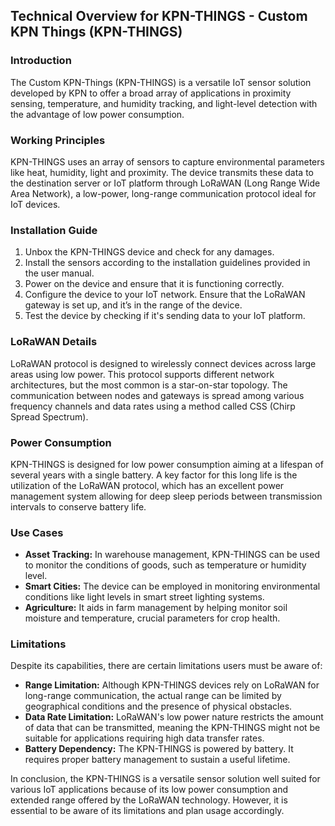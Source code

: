 ## Technical Overview for KPN-THINGS - Custom KPN Things (KPN-THINGS)

### Introduction
The Custom KPN-Things (KPN-THINGS) is a versatile IoT sensor solution developed by KPN to offer a broad array of applications in proximity sensing, temperature, and humidity tracking, and light-level detection with the advantage of low power consumption.

### Working Principles
KPN-THINGS uses an array of sensors to capture environmental parameters like heat, humidity, light and proximity. The device transmits these data to the destination server or IoT platform through LoRaWAN (Long Range Wide Area Network), a low-power, long-range communication protocol ideal for IoT devices.

### Installation Guide
1. Unbox the KPN-THINGS device and check for any damages.
2. Install the sensors according to the installation guidelines provided in the user manual.
3. Power on the device and ensure that it is functioning correctly.
4. Configure the device to your IoT network. Ensure that the LoRaWAN gateway is set up, and it’s in the range of the device.
5. Test the device by checking if it's sending data to your IoT platform.

### LoRaWAN Details
LoRaWAN protocol is designed to wirelessly connect devices across large areas using low power. This protocol supports different network architectures, but the most common is a star-on-star topology. The communication between nodes and gateways is spread among various frequency channels and data rates using a method called CSS (Chirp Spread Spectrum).

### Power Consumption
KPN-THINGS is designed for low power consumption aiming at a lifespan of several years with a single battery. A key factor for this long life is the utilization of the LoRaWAN protocol, which has an excellent power management system allowing for deep sleep periods between transmission intervals to conserve battery life.

### Use Cases
* **Asset Tracking:** In warehouse management, KPN-THINGS can be used to monitor the conditions of goods, such as temperature or humidity level.
* **Smart Cities:** The device can be employed in monitoring environmental conditions like light levels in smart street lighting systems.
* **Agriculture:** It aids in farm management by helping monitor soil moisture and temperature, crucial parameters for crop health.

### Limitations
Despite its capabilities, there are certain limitations users must be aware of:
* **Range Limitation:** Although KPN-THINGS devices rely on LoRaWAN for long-range communication, the actual range can be limited by geographical conditions and the presence of physical obstacles.
* **Data Rate Limitation:** LoRaWAN's low power nature restricts the amount of data that can be transmitted, meaning the KPN-THINGS might not be suitable for applications requiring high data transfer rates.
* **Battery Dependency:** The KPN-THINGS is powered by battery. It requires proper battery management to sustain a useful lifetime.

In conclusion, the KPN-THINGS is a versatile sensor solution well suited for various IoT applications because of its low power consumption and extended range offered by the LoRaWAN technology. However, it is essential to be aware of its limitations and plan usage accordingly.